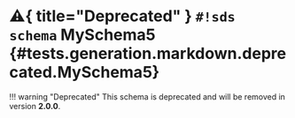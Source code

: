 # :warning:{ title="Deprecated" } `#!sds schema` MySchema5 {#tests.generation.markdown.deprecated.MySchema5}

!!! warning "Deprecated"
    This schema is deprecated and will be removed in version **2.0.0**.

